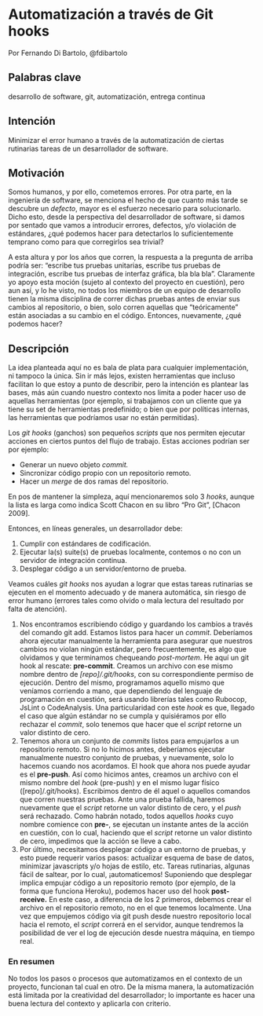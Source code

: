 # Automatización a través de Git hooks

Por Fernando Di Bartolo, @fdibartolo

## Palabras clave

desarrollo de software, git, automatización, entrega continua

## Intención

Minimizar el error humano a través de la automatización de ciertas rutinarias tareas de un desarrollador de software.

## Motivación

Somos humanos, y por ello, cometemos errores. Por otra parte, en la ingeniería de software, se menciona el hecho de que cuanto más tarde se descubre un _defecto_, mayor es el esfuerzo necesario para solucionarlo. Dicho esto, desde la perspectiva del desarrollador de software, si damos por sentado que vamos a introducir errores, defectos, y/o violación de estándares, ¿qué podemos hacer para detectarlos lo suficientemente temprano como para que corregirlos sea trivial?

A esta altura y por los años que corren, la respuesta a la pregunta de arriba podría ser: “escribe tus pruebas unitarias, escribe tus pruebas de integración, escribe tus pruebas de interfaz gráfica, bla bla bla”. Claramente yo apoyo esta moción (sujeto al contexto del proyecto en cuestión), pero aun así, y lo he visto, no todos los miembros de un equipo de desarrollo tienen la misma disciplina de correr dichas pruebas antes de enviar sus cambios al repositorio, o bien, solo corren aquellas que “teóricamente” están asociadas a su cambio en el código. Entonces, nuevamente, ¿qué podemos hacer?


## Descripción

La idea planteada aquí no es bala de plata para cualquier implementación, ni tampoco la única. Sin ir más lejos, existen herramientas que incluso facilitan lo que estoy a punto de describir, pero la intención es plantear las bases, más aún cuando nuestro contexto nos limita a poder hacer uso de aquellas herramientas (por ejemplo, si trabajamos con un cliente que ya tiene su set de herramientas predefinido; o bien que por políticas internas, las herramientas que podríamos usar no están permitidas).

Los _git hooks_ (ganchos) son pequeños _scripts_ que nos permiten ejecutar acciones en ciertos puntos del flujo de trabajo. Estas acciones podrían ser por ejemplo:

*   Generar un nuevo objeto _commit._
*   Sincronizar código propio con un repositorio remoto.
*   Hacer un _merge_ de dos ramas del repositorio.

En pos de mantener la simpleza, aquí mencionaremos solo 3 _hooks_, aunque la lista es larga como indica Scott Chacon en su libro “Pro Git”, [Chacon 2009].

Entonces, en líneas generales, un desarrollador debe:

1.  Cumplir con estándares de codificación.
2.  Ejecutar la(s) suite(s) de pruebas localmente, contemos o no con un servidor de integración continua.
3.  Desplegar código a un servidor/entorno de prueba.

Veamos cuáles _git hooks_ nos ayudan a lograr que estas tareas rutinarias se ejecuten en el momento adecuado y de manera automática, sin riesgo de error humano (errores tales como olvido o mala lectura del resultado por falta de atención).

1.  Nos encontramos escribiendo código y guardando los cambios a través del comando git add. Estamos listos para hacer un _commit_. Deberíamos ahora ejecutar manualmente la herramienta para asegurar que nuestros cambios no violan ningún estándar, pero frecuentemente, es algo que olvidamos y que terminamos chequeando _post-mortem_. He aquí un git hook al rescate: **pre-commit**. Creamos un archivo con ese mismo nombre dentro de _[repo]/.git/hooks_, con su correspondiente permiso de ejecución. Dentro del mismo, programamos aquello mismo que veníamos corriendo a mano, que dependiendo del lenguaje de programación en cuestión, será usando librerías tales como Rubocop, JsLint o CodeAnalysis. Una particularidad con este _hook_ es que, llegado el caso que algún estándar no se cumpla y quisiéramos por ello rechazar el _commit_, solo tenemos que hacer que el _script_ retorne un valor distinto de cero.
2.  Tenemos ahora un conjunto de _commits_ listos para empujarlos a un repositorio remoto. Si no lo hicimos antes, deberíamos ejecutar manualmente nuestro conjunto de pruebas, y nuevamente, solo lo hacemos cuando nos acordamos. El hook que ahora nos puede ayudar es el **pre-push**. Así como hicimos antes, creamos un archivo con el mismo nombre del _hook_ (pre-push) y en el mismo lugar físico ([repo]/.git/hooks). Escribimos dentro de él aquel o aquellos comandos que corren nuestras pruebas. Ante una prueba fallida, haremos nuevamente que el _script_ retorne un valor distinto de cero, y el _push_ será rechazado. Como habrán notado, todos aquellos _hooks_ cuyo nombre comience con **pre-**, se ejecutan un instante antes de la acción en cuestión, con lo cual, haciendo que el _script_ retorne un valor distinto de cero, impedimos que la acción se lleve a cabo.
3.  Por último, necesitamos desplegar código a un entorno de pruebas, y esto puede requerir varios pasos: actualizar esquema de base de datos, minimizar javascripts y/o hojas de estilo, etc. Tareas rutinarias, algunas fácil de saltear, por lo cual, ¡automaticemos! Suponiendo que desplegar implica empujar código a un repositorio remoto (por ejemplo, de la forma que funciona Heroku), podemos hacer uso del hook **post-receive.** En este caso, a diferencia de los 2 primeros, debemos crear el archivo en el repositorio remoto, no en el que tenemos localmente. Una vez que empujemos código via git push desde nuestro repositorio local hacia el remoto, el _script_ correrá en el servidor, aunque tendremos la posibilidad de ver el log de ejecución desde nuestra máquina, en tiempo real.

### En resumen

No todos los pasos o procesos que automatizamos en el contexto de un proyecto, funcionan tal cual en otro. De la misma manera, la automatización está limitada por la creatividad del desarrollador; lo importante es hacer una buena lectura del contexto y aplicarla con criterio.